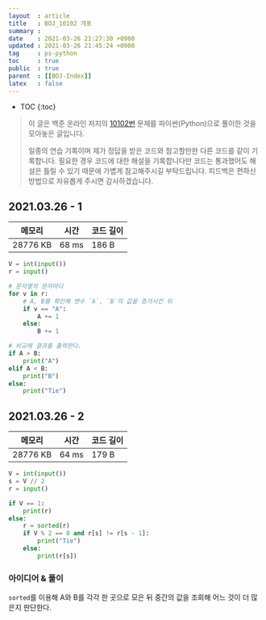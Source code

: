 ```yaml
---
layout  : article
title   : BOJ_10102 개표
summary : 
date    : 2021-03-26 21:27:30 +0900
updated : 2021-03-26 21:45:24 +0900
tag     : ps-python
toc     : true
public  : true
parent  : [[BOJ-Index]]
latex   : false
---
```

* TOC
{:toc}

> 이 글은 백준 온라인 저지의 [10102번](https://www.acmicpc.net/problem/10102) 문제를 파이썬(Python)으로 풀이한 것을 모아놓은 글입니다.
>
> 일종의 연습 기록이며 제가 정답을 받은 코드와 참고할만한 다른 코드를 같이 기록합니다. 필요한 경우 코드에 대한 해설을 기록합니다만 코드는 통과했어도 해설은 틀릴 수 있기 때문에 가볍게 참고해주시길 부탁드립니다. 피드백은 편하신 방법으로 자유롭게 주시면 감사하겠습니다.

## 2021.03.26 - 1

| 메모리    | 시간  | 코드 길이 |
| --------- | ----- | --------- |
| 28776 KB  | 68 ms | 186 B     |

```python
V = int(input())
r = input()

# 문자열의 문자마다 
for v in r:
    # A, B를 확인해 변수 `A`, `B`의 값을 증가시킨 뒤 
    if v == "A":
        A += 1
    else:
        B += 1

# 비교해 결과를 출력한다.
if A > B:
    print("A")
elif A < B:
    print("B")
else:
    print("Tie")
```

## 2021.03.26 - 2

| 메모리    | 시간  | 코드 길이 |
| --------- | ----- | --------- |
| 28776 KB  | 64 ms | 179 B     |

```python
V = int(input())
s = V // 2
r = input()

if V == 1:
    print(r)
else:
    r = sorted(r)
    if V % 2 == 0 and r[s] != r[s - 1]:
        print("Tie")
    else:
        print(r[s])
```

### 아이디어 & 풀이

`sorted`를 이용해 A와 B를 각각 한 곳으로 모은 뒤 중간의 값을 조회해 어느 것이 더 많은지 판단한다.
